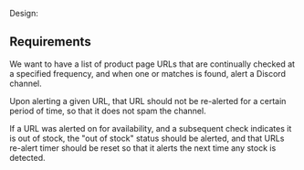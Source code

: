 Design:

## Requirements

We want to have a list of product page URLs that are continually checked at a 
specified frequency, and when one or matches is found, alert a Discord channel.  

Upon alerting a given URL, that URL should not be re-alerted for a certain period of 
time, so that it does not spam the channel.

If a URL was alerted on for availability, and a subsequent check indicates it is
out of stock, the "out of stock" status should be alerted, and that URLs re-alert
timer should be reset so that it alerts the next time any stock is detected.